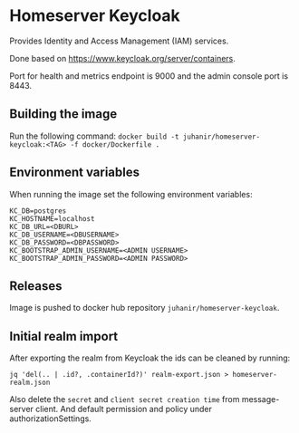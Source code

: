 # Homeserver Keycloak

Provides Identity and Access Management (IAM) services.

Done based on https://www.keycloak.org/server/containers.

Port for health and metrics endpoint is 9000 and the admin console port is 8443.

## Building the image

Run the following command:
`docker build -t juhanir/homeserver-keycloak:<TAG> -f docker/Dockerfile .`


## Environment variables

When running the image set the following environment variables:
```shell
KC_DB=postgres
KC_HOSTNAME=localhost
KC_DB_URL=<DBURL>
KC_DB_USERNAME=<DBUSERNAME>
KC_DB_PASSWORD=<DBPASSWORD>
KC_BOOTSTRAP_ADMIN_USERNAME=<ADMIN USERNAME>
KC_BOOTSTRAP_ADMIN_PASSWORD=<ADMIN PASSWORD>
```

## Releases

Image is pushed to docker hub repository `juhanir/homeserver-keycloak`.

## Initial realm import

After exporting the realm from Keycloak the ids can be cleaned by running:
```shell
jq 'del(.. | .id?, .containerId?)' realm-export.json > homeserver-realm.json
```

Also delete the `secret` and `client secret creation time` from message-server client.
And default permission and policy under authorizationSettings.